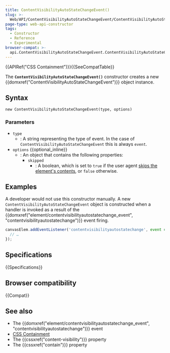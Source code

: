 ```yaml
---
title: ContentVisibilityAutoStateChangeEvent()
slug: >-
  Web/API/ContentVisibilityAutoStateChangeEvent/ContentVisibilityAutoStateChangeEvent
page-type: web-api-constructor
tags:
  - Constructor
  - Reference
  - Experimental
browser-compat: >-
  api.ContentVisibilityAutoStateChangeEvent.ContentVisibilityAutoStateChangeEvent
---
```


{{APIRef("CSS Containment")}}{{SeeCompatTable}}

The **`ContentVisibilityAutoStateChangeEvent()`** constructor creates a new {{domxref("ContentVisibilityAutoStateChangeEvent")}} object instance.

## Syntax

```js-nolint
new ContentVisibilityAutoStateChangeEvent(type, options)
```

### Parameters

- `type`
  - : A string representing the type of event. In the case of `ContentVisibilityAutoStateChangeEvent` this is always `event`.
- `options` {{optional_inline}}
  - : An object that contains the following properties:
    - `skipped`
      - : A boolean, which is set to `true` if the user agent [skips the element's contents](/en-US/docs/Web/CSS/CSS_Containment#skips_its_contents), or `false` otherwise.

## Examples

A developer would not use this constructor manually.
A new `ContentVisibilityAutoStateChangeEvent` object is constructed when a handler is invoked as a result of the {{domxref("element/contentvisibilityautostatechange_event", "contentvisibilityautostatechange")}} event firing.

```js
canvasElem.addEventListener('contentvisibilityautostatechange', event => {
  // …
});
```

## Specifications

{{Specifications}}

## Browser compatibility

{{Compat}}

## See also

- The {{domxref("element/contentvisibilityautostatechange_event", "contentvisibilityautostatechange")}} event
- [CSS Containment](/en-US/docs/Web/CSS/CSS_Containment)
- The {{cssxref("content-visibility")}} property
- The {{cssxref("contain")}} property
